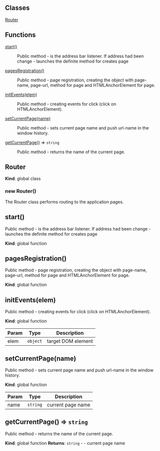 ## Classes

<dl>
<dt><a href="#Router">Router</a></dt>
<dd></dd>
</dl>

## Functions

<dl>
<dt><a href="#start">start()</a></dt>
<dd><p>Public method - is the address bar listener. If address had been change - launches the definite method for creates page</p>
</dd>
<dt><a href="#pagesRegistration">pagesRegistration()</a></dt>
<dd><p>Public method - page registration, creating the object with page-name, page-url, method for page and HTMLAnchorElement for page.</p>
</dd>
<dt><a href="#initEvents">initEvents(elem)</a></dt>
<dd><p>Public method - creating events for click (click on HTMLAnchorElement).</p>
</dd>
<dt><a href="#setCurrentPage">setCurrentPage(name)</a></dt>
<dd><p>Public method - sets current page name and push url-name in the window history.</p>
</dd>
<dt><a href="#getCurrentPage">getCurrentPage()</a> ⇒ <code>string</code></dt>
<dd><p>Public method - returns the name of the current page.</p>
</dd>
</dl>

<a name="Router"></a>

## Router
**Kind**: global class
<a name="new_Router_new"></a>

### new Router()
The Router class performs routing to the application pages.

<a name="start"></a>

## start()
Public method - is the address bar listener. If address had been change - launches the definite method for creates page

**Kind**: global function
<a name="pagesRegistration"></a>

## pagesRegistration()
Public method - page registration, creating the object with page-name, page-url, method for page and HTMLAnchorElement for page.

**Kind**: global function
<a name="initEvents"></a>

## initEvents(elem)
Public method - creating events for click (click on HTMLAnchorElement).

**Kind**: global function

| Param | Type | Description |
| --- | --- | --- |
| elem | <code>object</code> | target DOM element |

<a name="setCurrentPage"></a>

## setCurrentPage(name)
Public method - sets current page name and push url-name in the window history.

**Kind**: global function

| Param | Type | Description |
| --- | --- | --- |
| name | <code>string</code> | current page name |

<a name="getCurrentPage"></a>

## getCurrentPage() ⇒ <code>string</code>
Public method - returns the name of the current page.

**Kind**: global function
**Returns**: <code>string</code> - - current page name
